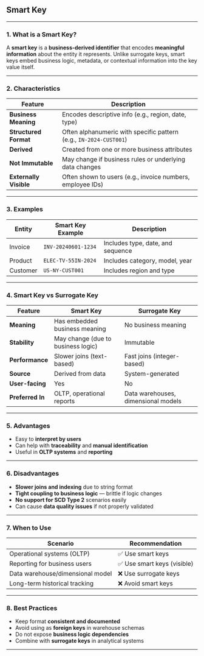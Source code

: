 ## **Smart Key**

---

### **1. What is a Smart Key?**

A **smart key** is a **business-derived identifier** that encodes **meaningful information** about the entity it represents. Unlike surrogate keys, smart keys embed business logic, metadata, or contextual information into the key value itself.

---

### **2. Characteristics**

| Feature                | Description                                                        |
| ---------------------- | ------------------------------------------------------------------ |
| **Business Meaning**   | Encodes descriptive info (e.g., region, date, type)                |
| **Structured Format**  | Often alphanumeric with specific pattern (e.g., `IN-2024-CUST001`) |
| **Derived**            | Created from one or more business attributes                       |
| **Not Immutable**      | May change if business rules or underlying data changes            |
| **Externally Visible** | Often shown to users (e.g., invoice numbers, employee IDs)         |

---

### **3. Examples**

| Entity   | Smart Key Example   | Description                       |
| -------- | ------------------- | --------------------------------- |
| Invoice  | `INV-20240601-1234` | Includes type, date, and sequence |
| Product  | `ELEC-TV-55IN-2024` | Includes category, model, year    |
| Customer | `US-NY-CUST001`     | Includes region and type          |

---

### **4. Smart Key vs Surrogate Key**

| Feature          | Smart Key                          | Surrogate Key                       |
| ---------------- | ---------------------------------- | ----------------------------------- |
| **Meaning**      | Has embedded business meaning      | No business meaning                 |
| **Stability**    | May change (due to business logic) | Immutable                           |
| **Performance**  | Slower joins (text-based)          | Fast joins (integer-based)          |
| **Source**       | Derived from data                  | System-generated                    |
| **User-facing**  | Yes                                | No                                  |
| **Preferred In** | OLTP, operational reports          | Data warehouses, dimensional models |

---

### **5. Advantages**

* Easy to **interpret by users**
* Can help with **traceability** and **manual identification**
* Useful in **OLTP systems** and **reporting**

---

### **6. Disadvantages**

* **Slower joins and indexing** due to string format
* **Tight coupling to business logic** — brittle if logic changes
* **No support for SCD Type 2** scenarios easily
* Can cause **data quality issues** if not properly validated

---

### **7. When to Use**

| Scenario                         | Recommendation             |
| -------------------------------- | -------------------------- |
| Operational systems (OLTP)       | ✅ Use smart keys           |
| Reporting for business users     | ✅ Use smart keys (visible) |
| Data warehouse/dimensional model | ❌ Use surrogate keys       |
| Long-term historical tracking    | ❌ Avoid smart keys         |

---

### **8. Best Practices**

* Keep format **consistent and documented**
* Avoid using as **foreign keys** in warehouse schemas
* Do not expose **business logic dependencies**
* Combine with **surrogate keys** in analytical systems

---
